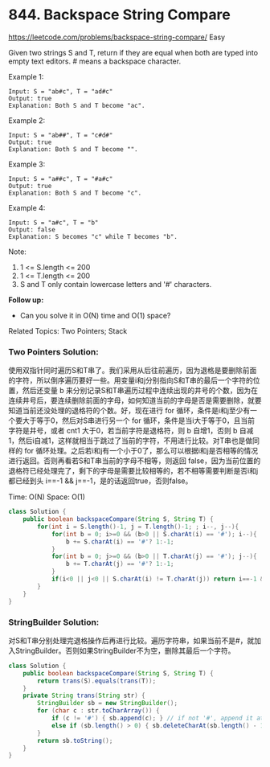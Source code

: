 # 844. Backspace String Compare
<https://leetcode.com/problems/backspace-string-compare/>
Easy

Given two strings S and T, return if they are equal when both are typed into empty text editors. # means a backspace character.

Example 1:

    Input: S = "ab#c", T = "ad#c"
    Output: true
    Explanation: Both S and T become "ac".
Example 2:

    Input: S = "ab##", T = "c#d#"
    Output: true
    Explanation: Both S and T become "".
Example 3:

    Input: S = "a##c", T = "#a#c"
    Output: true
    Explanation: Both S and T become "c".
Example 4:

    Input: S = "a#c", T = "b"
    Output: false
    Explanation: S becomes "c" while T becomes "b".
Note:

1. 1 <= S.length <= 200
2. 1 <= T.length <= 200
3. S and T only contain lowercase letters and '#' characters.

**Follow up:**
* Can you solve it in O(N) time and O(1) space?

Related Topics: Two Pointers; Stack

### Two Pointers Solution: 
使用双指针同时遍历S和T串了。我们采用从后往前遍历，因为退格是要删除前面的字符，所以倒序遍历要好一些。用变量i和j分别指向S和T串的最后一个字符的位置，然后还变量 b 来分别记录S和T串遍历过程中连续出现的井号的个数，因为在连续井号后，要连续删除前面的字母，如何知道当前的字母是否是需要删除，就要知道当前还没处理的退格符的个数。好，现在进行 for 循环，条件是i和j至少有一个要大于等于0，然后对S串进行另一个 for 循环，条件是当i大于等于0，且当前字符是井号，或者 cnt1 大于0，若当前字符是退格符，则 b 自增1，否则 b 自减1，然后i自减1，这样就相当于跳过了当前的字符，不用进行比较。对T串也是做同样的 for 循环处理。之后若i和j有一个小于0了，那么可以根据i和j是否相等的情况进行返回。否则再看若S和T串当前的字母不相等，则返回 false，因为当前位置的退格符已经处理完了，剩下的字母是需要比较相等的，若不相等需要判断是否i和j都已经到头 i==-1 && j==-1，是的话返回true，否则false。

Time: O(N)
Space: O(1)

```java
class Solution {
    public boolean backspaceCompare(String S, String T) {
        for(int i = S.length()-1, j = T.length()-1; ; i--, j--){
            for(int b = 0; i>=0 && (b>0 || S.charAt(i) == '#'); i--){
                b += S.charAt(i) == '#'? 1:-1;
            }
            for(int b = 0; j>=0 && (b>0 || T.charAt(j) == '#'); j--){
                b += T.charAt(j) == '#'? 1:-1;
            }
            if(i<0 || j<0 || S.charAt(i) != T.charAt(j)) return i==-1 && j==-1;
        }
    }
}
```


### StringBuilder Solution:
对S和T串分别处理完退格操作后再进行比较。遍历字符串，如果当前不是#，就加入StringBuilder。否则如果StringBuilder不为空，删除其最后一个字符。

```java
class Solution {
    public boolean backspaceCompare(String S, String T) {
        return trans(S).equals(trans(T));
    }
    private String trans(String str) {
        StringBuilder sb = new StringBuilder();
        for (char c : str.toCharArray()) {
            if (c != '#') { sb.append(c); } // if not '#', append it at the end of sb.
            else if (sb.length() > 0) { sb.deleteCharAt(sb.length() - 1); } // remove last char in sb, if sb is not empty.
        }
        return sb.toString();
    }
}
```